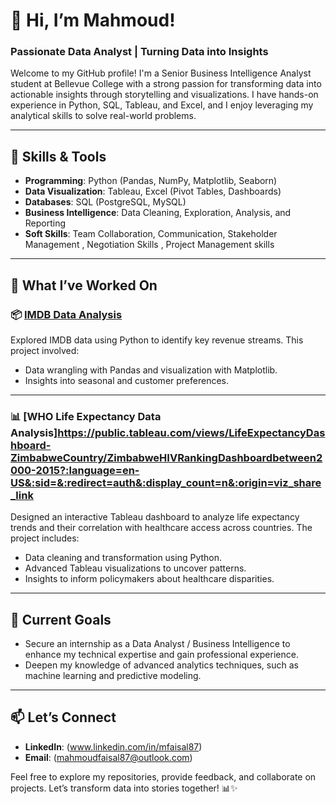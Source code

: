 # 👋 Hi, I’m Mahmoud! 
### Passionate Data Analyst | Turning Data into Insights

Welcome to my GitHub profile! I'm a Senior Business Intelligence Analyst student at Bellevue College with a strong passion for transforming data into actionable insights through storytelling and visualizations. I have hands-on experience in Python, SQL, Tableau, and Excel, and I enjoy leveraging my analytical skills to solve real-world problems.

---

## 🔧 Skills & Tools
- **Programming**: Python (Pandas, NumPy, Matplotlib, Seaborn)
- **Data Visualization**: Tableau, Excel (Pivot Tables, Dashboards)
- **Databases**: SQL (PostgreSQL, MySQL)
- **Business Intelligence**: Data Cleaning, Exploration, Analysis, and Reporting
- **Soft Skills**: Team Collaboration, Communication, Stakeholder Management , Negotiation Skills , Project Management skills

---

## 🚀 What I’ve Worked On
### 📦 [IMDB Data Analysis](https://github.com/mahmoud1500/Python/blob/e1abbeea077c36ffb7edbb75fc73bcaa9f6273c0/Faisal%20-%20Machine%20Learning%20Midterm.ipynb)
Explored IMDB data using Python to identify key revenue streams. This project involved:
- Data wrangling with Pandas and visualization with Matplotlib.
- Insights into seasonal  and customer preferences.

---

### 📊 [WHO Life Expectancy Data Analysis]https://public.tableau.com/views/LifeExpectancyDashboard-ZimbabweCountry/ZimbabweHIVRankingDashboardbetween2000-2015?:language=en-US&:sid=&:redirect=auth&:display_count=n&:origin=viz_share_link
Designed an interactive Tableau dashboard to analyze life expectancy trends and their correlation with healthcare access across countries. The project includes:
- Data cleaning and transformation using Python.
- Advanced Tableau visualizations to uncover patterns.
- Insights to inform policymakers about healthcare disparities.

---


## 🌱 Current Goals
- Secure an internship as a Data Analyst / Business Intelligence to enhance my technical expertise and gain professional experience.
- Deepen my knowledge of advanced analytics techniques, such as machine learning and predictive modeling.

---

## 📫 Let’s Connect
- **LinkedIn**: (www.linkedin.com/in/mfaisal87)
- **Email**: (mahmoudfaisal87@outlook.com)

Feel free to explore my repositories, provide feedback, and collaborate on projects. Let’s transform data into stories together! 📊✨
